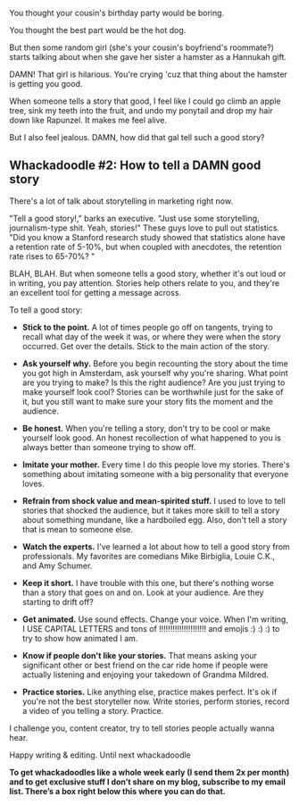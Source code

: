You thought your cousin's birthday party would be boring. 

You thought the best part would be the hot dog.


But then some random girl (she's your cousin's boyfriend's roommate?) starts talking about when she gave her sister a hamster as a Hannukah gift. 

DAMN! That girl is hilarious. You're crying 'cuz that thing about the hamster is getting you good. 

When someone tells a story that good, I feel like I could go climb an apple tree, sink my teeth into the fruit, and undo my ponytail and drop my hair down like Rapunzel. It makes me feel alive.

But I also feel jealous. DAMN, how did that gal tell such a good story?

## Whackadoodle #2: How to tell a DAMN good story

There's a lot of talk about storytelling in marketing right now.

"Tell a good story!," barks an executive. "Just use some storytelling, journalism-type shit. Yeah, stories!"
These guys love to pull out statistics. "Did you know a Stanford research study showed that statistics alone have a retention rate of 5-10%, but when coupled with anecdotes, the retention rate rises to 65-70%? "

BLAH, BLAH. 
But when someone tells a good story, whether it's out loud or in writing, you pay attention. Stories help others relate to you, and they're an excellent tool for getting a message across.

To tell a good story:

* __Stick to the point.__ A lot of times people go off on tangents, trying to recall what day of the week it was, or where they were when the story occurred. Get over the details. Stick to the main action of the story.

* __Ask yourself why.__ Before you begin recounting the story about the time you got high in Amsterdam, ask yourself why you're sharing. What point are you trying to make? Is this the right audience? Are you just trying to make yourself look cool? Stories can be worthwhile just for the sake of it, but you still want to make sure your story fits the moment and the audience.

* __Be honest.__ When you're telling a story, don't try to be cool or make yourself look good. An honest recollection of what happened to you is always better than someone trying to show off.

* __Imitate your mother.__ Every time I do this people love my stories. There's something about imitating someone with a big personality that everyone loves.

* __Refrain from shock value and mean-spirited stuff.__ I used to love to tell stories that shocked the audience, but it takes more skill to tell a story about something mundane, like a hardboiled egg. Also, don't tell a story that is mean to someone else.

* __Watch the experts.__ I've learned a lot about how to tell a good story from professionals. My favorites are comedians Mike Birbiglia, Louie C.K., and Amy Schumer.

* __Keep it short.__ I have trouble with this one, but there's nothing worse than a story that goes on and on. Look at your audience. Are they starting to drift off?

* __Get animated.__ Use sound effects. Change your voice. When I'm writing, I USE CAPITAL LETTERS and tons of !!!!!!!!!!!!!!!!!!!!! and emojis :) :) :) to try to show how animated I am.
 
* __Know if people don't like your stories.__ That means asking your significant other or best friend on the car ride home if people were actually listening and enjoying your takedown of Grandma Mildred.

* __Practice stories.__ Like anything else, practice makes perfect. It's ok if you're not the best storyteller now. Write stories, perform stories, record a video of you telling a story. Practice.

I challenge you, content creator, try to tell stories people actually wanna hear.

Happy writing & editing. Until next whackadoodle

__To get whackadoodles like a whole week early (I send them 2x per month) and to get exclusive stuff I don’t share on my blog, subscribe to my email list. There’s a box right below this where you can do that.__